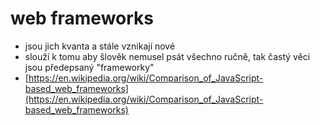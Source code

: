 # web frameworks

- jsou jich kvanta a stále vznikají nové
- slouží k tomu aby šlověk nemusel psát všechno ručně, tak častý věci jsou předepsaný "frameworky"
- [https://en.wikipedia.org/wiki/Comparison_of_JavaScript-based_web_frameworks](https://en.wikipedia.org/wiki/Comparison_of_JavaScript-based_web_frameworks)